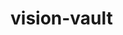 # vision-vault

<!-- 
{ "app-name": "Hamlet",
  "date-added": new Date(),
  "purpose": "revenge and murder",
  "features": "Fights Laertes, feigns madness, kills Claudius, inspires Horatio, and drinks poison"
} 
-->